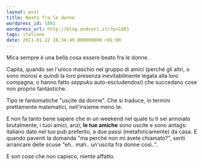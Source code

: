 ```yaml
---
layout: post
title: Beato fra le donne
wordpress_id: 1881
wordpress_url: http://blog.andvari.it/?p=1881
tags: italiano
date: 2011-01-22 18:34:49.000000000 +01:00
---
```

Mica sempre è una bella cosa essere beato fra le donne.

Capita, quando sei l'unico maschio nel gruppo di amici (perché gli altri, o sono morosi e quindi la loro presenza inevitabilmente legata alla loro compagna, o hanno fatto <em>seppuku</em> auto-escludendosi) che succedano cose non proprio fantastiche.

Tipo le fantomatiche "uscite da donne". Che si traduce, in termini prettamente matematici, nell'insieme meno te.

E non fa tanto bene sapere che in un weekend nel quale tu ti sei annoiato brutalmente, i tuoi amici, anzi, <strong>le tue amiche</strong> sono uscite e sono antags: italiano
date nel tuo pub preferito, a due passi (metaforicamente) da casa. E quando paventi la domanda "ma perché non mi avete chiamato?", senti arrancare delle scuse "eh.. mah.. un'uscita fra donne così..".

E son cose che non capisco, niente affatto.
